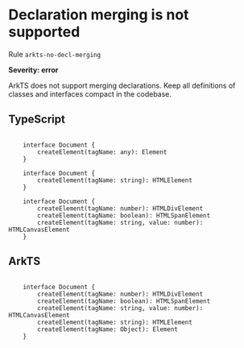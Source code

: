 #  Declaration merging is not supported

Rule ``arkts-no-decl-merging``

**Severity: error**

ArkTS does not support merging declarations. Keep all definitions of classes
and interfaces compact in the codebase.


## TypeScript


```

    interface Document {
        createElement(tagName: any): Element
    }

    interface Document {
        createElement(tagName: string): HTMLElement
    }

    interface Document {
        createElement(tagName: number): HTMLDivElement
        createElement(tagName: boolean): HTMLSpanElement
        createElement(tagName: string, value: number): HTMLCanvasElement
    }

```

## ArkTS


```

    interface Document {
        createElement(tagName: number): HTMLDivElement
        createElement(tagName: boolean): HTMLSpanElement
        createElement(tagName: string, value: number): HTMLCanvasElement
        createElement(tagName: string): HTMLElement
        createElement(tagName: Object): Element
    }

```


